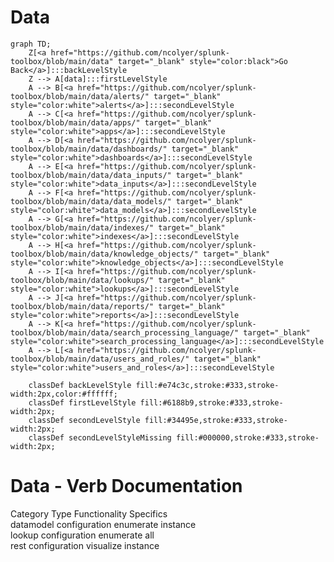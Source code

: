 # Data

```mermaid
graph TD;
    Z[<a href="https://github.com/ncolyer/splunk-toolbox/blob/main/data" target="_blank" style="color:black">Go Back</a>]:::backLevelStyle
    Z --> A[data]:::firstLevelStyle
    A --> B[<a href="https://github.com/ncolyer/splunk-toolbox/blob/main/data/alerts/" target="_blank" style="color:white">alerts</a>]:::secondLevelStyle
    A --> C[<a href="https://github.com/ncolyer/splunk-toolbox/blob/main/data/apps/" target="_blank" style="color:white">apps</a>]:::secondLevelStyle
    A --> D[<a href="https://github.com/ncolyer/splunk-toolbox/blob/main/data/dashboards/" target="_blank" style="color:white">dashboards</a>]:::secondLevelStyle
    A --> E[<a href="https://github.com/ncolyer/splunk-toolbox/blob/main/data/data_inputs/" target="_blank" style="color:white">data_inputs</a>]:::secondLevelStyle
    A --> F[<a href="https://github.com/ncolyer/splunk-toolbox/blob/main/data/data_models/" target="_blank" style="color:white">data_models</a>]:::secondLevelStyle
    A --> G[<a href="https://github.com/ncolyer/splunk-toolbox/blob/main/data/indexes/" target="_blank" style="color:white">indexes</a>]:::secondLevelStyle
    A --> H[<a href="https://github.com/ncolyer/splunk-toolbox/blob/main/data/knowledge_objects/" target="_blank" style="color:white">knowledge_objects</a>]:::secondLevelStyle
    A --> I[<a href="https://github.com/ncolyer/splunk-toolbox/blob/main/data/lookups/" target="_blank" style="color:white">lookups</a>]:::secondLevelStyle
    A --> J[<a href="https://github.com/ncolyer/splunk-toolbox/blob/main/data/reports/" target="_blank" style="color:white">reports</a>]:::secondLevelStyle
    A --> K[<a href="https://github.com/ncolyer/splunk-toolbox/blob/main/data/search_processing_language/" target="_blank" style="color:white">search_processing_language</a>]:::secondLevelStyle
    A --> L[<a href="https://github.com/ncolyer/splunk-toolbox/blob/main/data/users_and_roles/" target="_blank" style="color:white">users_and_roles</a>]:::secondLevelStyle

    classDef backLevelStyle fill:#e74c3c,stroke:#333,stroke-width:2px,color:#ffffff;
    classDef firstLevelStyle fill:#6188b9,stroke:#333,stroke-width:2px;
    classDef secondLevelStyle fill:#34495e,stroke:#333,stroke-width:2px;
    classDef secondLevelStyleMissing fill:#000000,stroke:#333,stroke-width:2px;
```
 
# Data - Verb Documentation
 
Category                  Type                      Functionality             Specifics                
datamodel                 configuration             enumerate                 instance                 
lookup                    configuration             enumerate                 all                      
rest                      configuration             visualize                 instance                 
